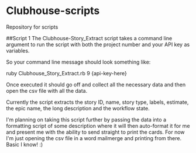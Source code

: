 # Clubhouse-scripts
Repository for scripts

##Script 1
The Clubhouse-Story_Extract script takes a command line argument to run the script with both the project number and your API key as variables.

So your command line message should look something like:

ruby Clubhouse_Story_Extract.rb 9 {api-key-here}

Once executed it should go off and collect all the necessary data and then open the csv file with all the data.

Currently the script extracts the story ID, name, story type, labels, estimate, the epic name, the long description and the workflow state.

I'm planning on taking this script further by passing the data into a formatting script of some description where it will then auto-format it for me and present me with the ability to send straight to print the cards. For now I'm just opening the csv file in a word mailmerge and printing from there. Basic I know! :)
